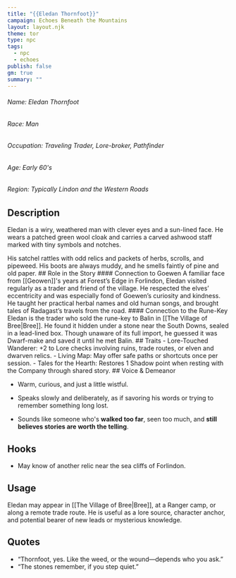 ```yaml
---
title: "{{Eledan Thornfoot}}"
campaign: Echoes Beneath the Mountains
layout: layout.njk
theme: tor
type: npc
tags:
  - npc
  - echoes
publish: false
gm: true
summary: ""
---
```

###### Name: Eledan Thornfoot
###### Race: Man
###### Occupation: Traveling Trader, Lore-broker, Pathfinder
###### Age: Early 60's
###### Region: Typically Lindon and the Western Roads

## Description
<p class="dropcap">Eledan is a wiry, weathered man with clever eyes and a sun-lined face. He wears a patched green wool cloak and carries a carved ashwood staff marked with tiny symbols and notches.</p> His satchel rattles with odd relics and packets of herbs, scrolls, and pipeweed. His boots are always muddy, and he smells faintly of pine and old paper.
## Role in the Story
#### Connection to Goewen
A familiar face from [[Geowen]]'s years at Forest’s Edge in Forlindon, Eledan visited regularly as a trader and friend of the village. He respected the elves’ eccentricity and was especially fond of Goewen’s curiosity and kindness. He taught her practical herbal names and old human songs, and brought tales of Radagast’s travels from the road.
#### Connection to the Rune-Key
Eledan is the trader who sold the rune-key to Balin in [[The Village of Bree|Bree]]. He found it hidden under a stone near the South Downs, sealed in a lead-lined box. Though unaware of its full import, he guessed it was Dwarf-make and saved it until he met Balin.
## Traits
- Lore-Touched Wanderer: +2 to Lore checks involving ruins, trade routes, or elven and dwarven relics.  
- Living Map: May offer safe paths or shortcuts once per session.  
- Tales for the Hearth: Restores 1 Shadow point when resting with the Company through shared story.
## Voice & Demeanor

- Warm, curious, and just a little wistful.

- Speaks slowly and deliberately, as if savoring his words or trying to remember something long lost.

- Sounds like someone who's **walked too far**, seen too much, and **still believes stories are worth the telling**.
## Hooks
- May know of another relic near the sea cliffs of Forlindon.
## Usage
Eledan may appear in [[The Village of Bree|Bree]], at a Ranger camp, or along a remote trade route. He is useful as a lore source, character anchor, and potential bearer of new leads or mysterious knowledge.
## Quotes
- “Thornfoot, yes. Like the weed, or the wound—depends who you ask.”
- “The stones remember, if you step quiet.”